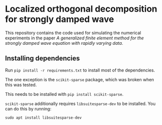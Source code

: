 # Localized orthogonal decomposition for strongly damped wave

This repository contains the code used for simulating the numerical experiments in the paper *A generalized finite element method for the strongly damped wave equation with rapidly varying data*.

## Installing dependencies
Run `pip install -r requirements.txt` to install most of the dependencies.

The one exception is the `scikit-sparse` package, which was broken when this was tested.

This needs to be installed with `pip install scikit-sparse`.

`scikit-sparse` additionally requires `libsuitesparse-dev` to be installed. You can do this by running:

```sudo apt install libsuitesparse-dev```
